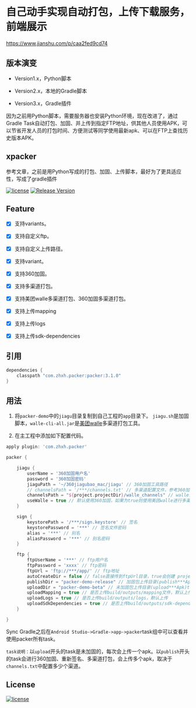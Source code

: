 
# 自己动手实现自动打包，上传下载服务，前端展示
https://www.jianshu.com/p/caa2fed9cd74

## 版本演变

- Version1.x，Python脚本

- Version2.x，本地的Gradle脚本

- Version3.x，Gradle插件


因为之前用Python脚本，需要服务器也安装Python环境，现在改进了，通过Gradle Task自动打包、加固、并上传到指定FTP地址，供其他人员使用APK，可以节省开发人员的打包时间、方便测试等同学使用最新apk、可以在FTP上查找历史版本APK。

## xpacker

参考文章，之前是用Python写成的打包、加固、上传脚本，最好为了更具适应性，写成了gradle插件

[![license](http://img.shields.io/badge/license-MIT-brightgreen.svg?style=flat)](https://github.com/zhxhcoder/xpacker/blob/master/LICENSE)
[![Release Version](https://img.shields.io/badge/release-3.1.0-red.svg)](https://github.com/zhxhcoder/xpacker/releases)

## Feature

- [x] 支持variants。

- [x] 支持自定义ftp。

- [x] 支持自定义上传路径。

- [x] 支持variant。

- [x] 支持360加固。

- [x] 支持多渠道打包。

- [x] 支持美团walle多渠道打包、360加固多渠道打包。

- [x] 支持上传mapping
  
- [x] 支持上传logs
  
- [x] 支持上传sdk-dependencies

## 引用

```groovy
dependencies {
    classpath "com.zhxh.packer:packer:3.1.0"
}
```

## 用法

1. 将`packer-demo`中的`jiagu`目录复制到自己工程的`app`目录下。
    `jiagu.sh`是加固脚本，`walle-cli-all.jar`是[美团walle](https://github.com/Meituan-Dianping/walle)多渠道打包工具。

2. 在主工程中添加如下配置代码。

```groovy
apply plugin: 'com.zhxh.packer'

packer {

    jiagu {
        userName = '360加固用户名'
        password = '360加固密码'
        jiaguPath = '~/360jiagubao_mac/jiagu' // 360加固工具路径
        // channelsPath = '/***/channels.txt' // 多渠道配置文件，参考360加固多渠道配置模板
        channelsPath = "${project.projectDir}/walle_channels" // walle多渠道配置文件
        useWalle = true // 默认使用360加固，如果为true则使用美团walle进行多渠道打包
    }

    sign {
        keystorePath = '/***/sign.keystore' // 签名
        keystorePassword = '***' // 签名文件密码
        alias = '***' // 别名
        aliasPassword = '***' // 别名密码
    }

    ftp {
        ftpUserName = '***' // ftp用户名
        ftpPassword = 'xxxx' // ftp密码
        ftpUrl = 'ftp://***/app/' // ftp地址
        autoCreateDir = false // false直接传到ftpUrl目录，true会创建 projectName/versionName/ 目录
        publishDir = "packer-demo-release" // 加固包上传目录(publish***Apks)task.
        uploadDir = "packer-demo-beta" // 未加固包上传目录(upload***Apk)task.
        uploadMapping = true // 是否上传build/outputs/mapping文件，默认上传
        uploadLogs = true // 是否上传build/outputs/logs，默认上传
        uploadSdkDependencies = true // 是否上传build/outputs/sdk-dependencies，默认上传
    }

}
```

Sync Gradle之后在`Android Studio->Gradle->app->packer`task组中可以查看并使用packer所有task。

`task说明：`以`upload`开头的task是未加固的，每次会上传一个apk。以`publish`开头的task会进行360加固、重新签名、多渠道打包，会上传多个apk，取决于`channels.txt`中配置多少个渠道。

## License

[![license](http://img.shields.io/badge/license-MIT-brightgreen.svg?style=flat)](https://github.com/zhxhcoder/xpacker/blob/master/LICENSE)
